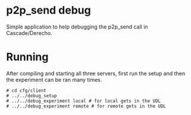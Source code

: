 # p2p\_send debug

Simple application to help debugging the p2p\_send call in Cascade/Derecho.

# Running
After compiling and starting all three servers, first run the setup and then the experiment
can be ran many times.
```
# cd cfg/client
# ../../debug_setup
# ../../debug_experiment local # for local gets in the UDL
# ../../debug_experiment remote # for remote gets in the UDL
```

